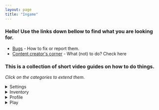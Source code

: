 ```yaml
---
layout: page
title: "Ingame"
---
```


### Hello! Use the links down bellow to find what you are looking for.

+ [Bugs](./ingame/bugs) - How to fix or report them.
+ [Content creator's corner](./ingame/content_creator) - What (not) to do? Check here

### This is a collection of short video guides on how to do things.

_Click on the categories to extend them._

<details markdown="1">
<summary>Settings</summary>

| Name |
| --- |
| [Get support pin](https://a.questionable.link/hbYmPE.gif) |
| [Change username](https://a.questionable.link/HWQ7x7.gif) |
| [Change gender](https://a.questionable.link/d87D96.gif) |
| [Check sign up method](https://a.questionable.link/GQ3Pbk.gif) |
| [Redeeming a code](https://a.questionable.link/MX7rcY.gif) |
| [Checking game and device info](https://a.questionable.link/FpdGvK.gif) |
| [Delete account](https://a.questionable.link/ok2qKa.gif) |

</details>

<details markdown="1">
<summary>Inventory</summary>

| Name |
| --- |
| [Change skin tone](https://a.questionable.link/cWdEK2.gif) |
| [Change skin gender](https://a.questionable.link/9Fxjo7.gif) |
| [Change skin](https://a.questionable.link/7qD3mI.gif) |
| [Share avatar](https://a.questionable.link/Erh5Uq.gif) |
| [Preview mode](https://a.questionable.link/S0J1fX.gif) |
| [Equip talismans](https://a.questionable.link/DIGXIp.gif) |
| [Change player icon](https://a.questionable.link/LnfGjS.gif) |

</details>

<!--<details markdown="1">
<summary>Shop</summary>

| Name |
| --- |
| [Send a gift](https://a.questionable.link/j0Ol5w.gif) |

</details>-->

<details markdown="1">
<summary>Profile</summary>

| Name |
| --- |
| [Set status](https://a.questionable.link/tjLy18.gif) |
| [Set personal message](https://a.questionable.link/AsigKL.gif) |
| [Add friends](https://a.questionable.link/8APSV7.gif) |

</details>

<details markdown="1">
<summary>Play</summary>

| Name |
| --- |
| [Select language lobby](https://a.questionable.link/JOpaFj.gif) |
| [Invite friends](https://a.questionable.link/PVVYfs.gif) |
| [Create custom game](https://a.questionable.link/ITmwdH.gif) |

</details>